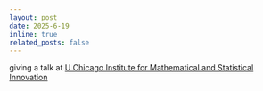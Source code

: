 ```yaml
---
layout: post
date: 2025-6-19 
inline: true
related_posts: false
---
```


giving a talk at  [U Chicago Institute for Mathematical and Statistical Innovation](https://www.imsi.institute/)
